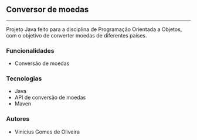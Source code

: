 ## Conversor de moedas
---
Projeto Java feito para a disciplina de Programação Orientada a Objetos, com o objetivo de converter moedas de diferentes países.

### Funcionalidades
- Conversão de moedas

### Tecnologias
- Java
- API de conversão de moedas
- Maven

### Autores
- Vinicius Gomes de Oliveira